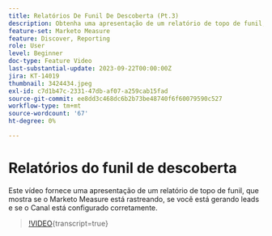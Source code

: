 ```yaml
---
title: Relatórios De Funil De Descoberta (Pt.3)
description: Obtenha uma apresentação de um relatório de topo de funil, que mostra se o Marketo Measure está rastreando, se você está gerando leads e se o Canal está configurado corretamente.
feature-set: Marketo Measure
feature: Discover, Reporting
role: User
level: Beginner
doc-type: Feature Video
last-substantial-update: 2023-09-22T00:00:00Z
jira: KT-14019
thumbnail: 3424434.jpeg
exl-id: c7d1b47c-2331-47db-af07-a259cab15fad
source-git-commit: ee8dd3c468dc6b2b73be48740f6f60079590c527
workflow-type: tm+mt
source-wordcount: '67'
ht-degree: 0%

---
```


# Relatórios do funil de descoberta

Este vídeo fornece uma apresentação de um relatório de topo de funil, que mostra se o Marketo Measure está rastreando, se você está gerando leads e se o Canal está configurado corretamente.

>[!VIDEO](https://video.tv.adobe.com/v/3424434/?learn=on){transcript=true}
